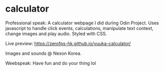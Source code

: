 # calculator

Professional speak:
A calculator webpage I did during Odin Project. Uses javascript to handle click events, calculations, manipulate text context, change images and play audio. Styled with CSS.

Live preview: https://zerofps-hk.github.io/yuuka-calculator/

Images and sounds @ Nexon Korea.

Weebspeak:
Have fun and do your thing lol
